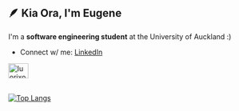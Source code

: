 ## 🪶 Kia Ora, I'm Eugene
I'm a **software engineering student** at the University of Auckland :)

- Connect w/ me: [LinkedIn](https://www.linkedin.com/in/eugene-j-chua/)

<p align="left">
<a href="https://www.linkedin.com/in/eugene-j-chua/" target="blank"><img align="center" src="https://raw.githubusercontent.com/rahuldkjain/github-profile-readme-generator/master/src/images/icons/Social/linked-in-alt.svg" alt="luorixo" height="30" width="40" /></a>
</p>


\
[![Top Langs](https://github-readme-stats.vercel.app/api/top-langs/?username=luorixo&layout=compact&theme=transparent)](https://github.com/anuraghazra/github-readme-stats)
